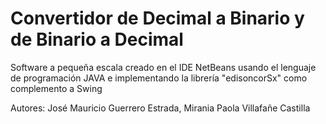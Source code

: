 # Convertidor de Decimal a Binario y de Binario a Decimal
Software a pequeña escala creado en el IDE NetBeans usando el lenguaje de programación JAVA e implementando la librería "edisoncorSx" como complemento a Swing

Autores:
José Mauricio Guerrero Estrada,
Mirania Paola Villafañe Castilla
